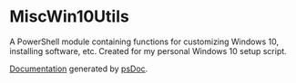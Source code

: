 # MiscWin10Utils

A PowerShell module containing functions for customizing Windows 10, installing software, etc. Created for my personal Windows 10 setup script.

[Documentation](./help/help.html) generated by [psDoc](https://github.com/chaseflorell/psdoc).
